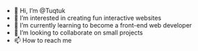 - 👋 Hi, I’m @Tuqtuk
- 👀 I’m interested in creating fun interactive websites
- 🌱 I’m currently learning to become a front-end web developer
- 💞️ I’m looking to collaborate on small projects
- 📫 How to reach me 

<!---
Tuqtuk/Tuqtuk is a ✨ special ✨ repository because its `README.md` (this file) appears on your GitHub profile.
You can click the Preview link to take a look at your changes.
--->
